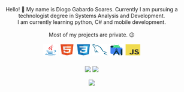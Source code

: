 <div style="display: inline_block" align="center"> 
Hello! 👋
My name is Diogo Gabardo Soares. Currently I am pursuing a technologist degree in Systems Analysis and Development.<br>
    I am currently learning python, C# and mobile development. <br> <br>
    Most of my projects are private. 😉
    <br>
    <br>
    
</div>

<div style="display: inline_block" align="center"> 
    <img align="center" alt="dio-java" height="30" width="40" src="https://raw.githubusercontent.com/devicons/devicon/master/icons/java/java-original.svg">

  <img align="center" alt="dio-HTML" height="30" width="40" src="https://raw.githubusercontent.com/devicons/devicon/master/icons/html5/html5-original.svg">
  <img align="center" alt="dio-CSS" height="30" width="40" src="https://raw.githubusercontent.com/devicons/devicon/master/icons/css3/css3-original.svg">
  <img align="center" alt="dio-mysql" height="30" width="40" src="https://raw.githubusercontent.com/devicons/devicon/1119b9f84c0290e0f0b38982099a2bd027a48bf1/icons/mysql/mysql-original.svg">
  <img align="center" alt="dio-androidstudio" height="30" width="40" src="https://raw.githubusercontent.com/devicons/devicon/master/icons/androidstudio/androidstudio-original.svg">
  <img align="center" alt="dio-javascript" height="30" width="40" src="https://raw.githubusercontent.com/devicons/devicon/1119b9f84c0290e0f0b38982099a2bd027a48bf1/icons/javascript/javascript-original.svg">
</div>


  
 ##
<div style="display: inline_block" align="center"> 
  <a href = "mailto:diogabardosoares@gmail.com"><img src="https://img.shields.io/badge/-Gmail-%23333?style=for-the-badge&logo=gmail&logoColor=white" target="_blank"></a>
  <a href="https://www.linkedin.com/in/diogo-gabardo-335214243" target="_blank"><img src="https://img.shields.io/badge/-LinkedIn-%230077B5?style=for-the-badge&logo=linkedin&logoColor=white" target="_blank"></a> 
</div>
<br>
<div style="display: inline_block" align="center">
  <img height="180em" src="https://github-readme-stats.vercel.app/api/top-langs/?username=diogo262&layout=compact&langs_count=6&theme=highcontrast"/>
</div>
